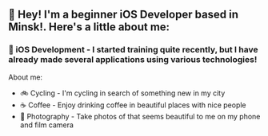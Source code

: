 
<h2>👋 Hey! I'm a beginner iOS Developer based in Minsk!. Here's a little about me:</h2>

### 📱 iOS Development - I started training quite recently, but I have already made several applications using various technologies!

About me:

- 🚲 Cycling - I'm cycling in search of something new in my city
- ☕ Coffee - Enjoy drinking coffee in beautiful places with nice people
- 📸 Photography - Take photos of that seems beautiful to me on my phone and film camera
